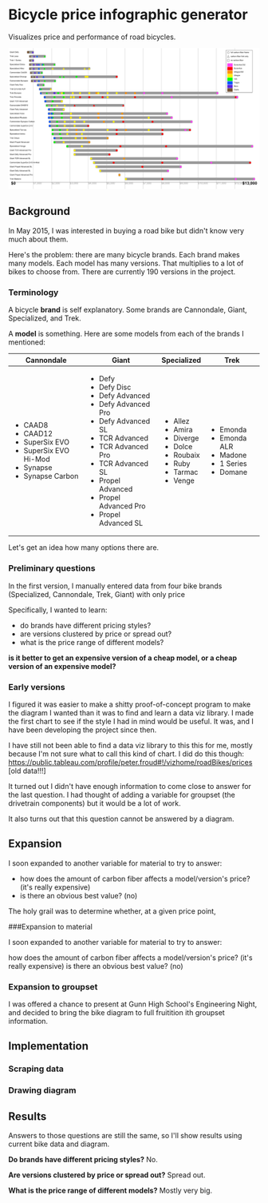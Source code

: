 # Bicycle price infographic generator

Visualizes price and performance of road bicycles.

<p align="center" style="text-align: center">
<img src="sample_output/sample_output.png?raw=true" alt="Bike price infographic">
</p>


## Background

In May 2015, I was interested in buying a road bike but didn't know very much about them.

Here's the problem:  there are many bicycle brands. Each brand makes many models. Each model has many versions.  That multiplies to a lot of bikes to choose from. There are currently 190 versions in the project.

### Terminology

A bicycle **brand** is self explanatory. Some brands are Cannondale, Giant, Specialized, and Trek.

A **model** is something. Here are some models from each of the brands I mentioned:

| Cannondale | Giant | Specialized | Trek |
|-----------------------------------|------------------------------|----------------------------|----------------------------|
| <ul> <li>CAAD8</li> <li>CAAD12</li> <li>SuperSix EVO</li> <li>SuperSix EVO Hi-Mod</li> <li>Synapse</li> <li>Synapse Carbon</li> </ul> | <ul> <li>Defy</li> <li>Defy Disc</li> <li>Defy Advanced</li> <li>Defy Advanced Pro</li> <li>Defy Advanced SL</li> <li>TCR Advanced</li> <li>TCR Advanced Pro</li> <li>TCR Advanced SL</li> <li>Propel Advanced</li> <li>Propel Advanced Pro</li> <li>Propel Advanced SL</li> </ul> | <ul> <li>Allez</li> <li>Amira</li> <li>Diverge</li> <li>Dolce</li> <li>Roubaix</li> <li>Ruby</li> <li>Tarmac</li> <li>Venge</li>  </ul> | <ul> <li>Emonda</li> <li>Emonda ALR</li> <li>Madone</li> <li>1 Series</li> <li>Domane</li> </ul> |

Let's get an idea how many options there are.


### Preliminary questions

In the first version, I manually entered data from four bike brands (Specialized, Cannondale, Trek, Giant) with only price

Specifically, I wanted to learn:

* do brands have different pricing styles?
* are versions clustered by price or spread out?
* what is the price range of different models?

**is it better to get an expensive version of a cheap model, or a cheap version of an expensive model?**


### Early versions

I figured it was easier to make a shitty proof-of-concept program to make the diagram I wanted than it was to find and learn a data viz library. I made the first chart to see if the style I had in mind would be useful. It was, and I have been developing the project since then.

I have still not been able to find a data viz library to this this for me, mostly because I'm not sure what to call this kind of chart. I did do this though: https://public.tableau.com/profile/peter.froud#!/vizhome/roadBikes/prices [old data!!!]

It turned out I didn't have enough information to come close to answer for the last question. I had thought of adding a variable for groupset (the drivetrain components) but it would be a lot of work.

It also turns out that this question cannot be answered by a diagram.

## Expansion 

I soon expanded to another variable for material to try to answer:

- how does the amount of carbon fiber affects a model/version's price? (it's really expensive)
- is there an obvious best value? (no)

The holy grail was to determine whether, at a given price point, 

###Expansion to material

I soon expanded to another variable for material to try to answer:

how does the amount of carbon fiber affects a model/version's price? (it's really expensive)
is there an obvious best value? (no)


### Expansion to groupset

I was offered a chance to present at Gunn High School's Engineering Night, and decided to bring the bike diagram to full fruitition ith groupset information. 



## Implementation

### Scraping data

### Drawing diagram

## Results

Answers to those questions are still the same, so I'll show results using current bike data and diagram.

**Do brands have different pricing styles?**
No.

**Are versions clustered by price or spread out?**
Spread out.

**What is the price range of different models?**
Mostly very big.
